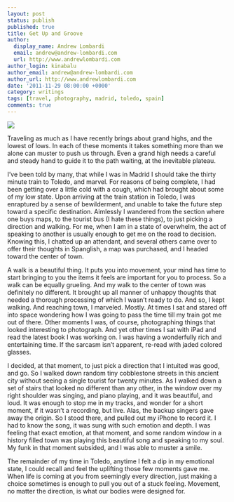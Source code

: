 ```yaml
---
layout: post
status: publish
published: true
title: Get Up and Groove
author:
  display_name: Andrew Lombardi
  email: andrew@andrew-lombardi.com
  url: http://www.andrewlombardi.com
author_login: kinabalu
author_email: andrew@andrew-lombardi.com
author_url: http://www.andrewlombardi.com
date: '2011-11-29 08:00:00 +0000'
category: writings
tags: [travel, photography, madrid, toledo, spain]
comments: true
---
```


![](http://farm8.staticflickr.com/7158/6423835917_6c87e59946_b.jpg)

Traveling as much as I have recently brings about grand highs, and the
lowest of lows. In each of these moments it takes something more than we
alone can muster to push us through. Even a grand high needs a careful
and steady hand to guide it to the path waiting, at the inevitable
plateau.

<!--more-->

I’ve been told by many, that while I was in Madrid I should take the
thirty minute train to Toledo, and marvel. For reasons of being
complete, I had been getting over a little cold with a cough, which had
brought about some of my low state. Upon arriving at the train station
in Toledo, I was enraptured by a sense of bewilderment, and unable to
take the future step toward a specific destination. Aimlessly I wandered
from the section where one buys maps, to the tourist bus (I hate these
things), to just picking a direction and walking. For me, when I am in a
state of overwhelm, the act of speaking to another is usually enough to
get me on the road to decision. Knowing this, I chatted up an attendant,
and several others came over to offer their thoughts in Spanglish, a map
was purchased, and I headed toward the center of town.

A walk is a beautiful thing. It puts you into movement, your mind has
time to start bringing to you the items it feels are important for you
to process. So a walk can be equally grueling. And my walk to the center
of town was definitely no different. It brought up all manner of unhappy
thoughts that needed a thorough processing of which I wasn’t ready to
do. And so, I kept walking. And reaching town, I marveled. Mostly. At
times I sat and stared off into space wondering how I was going to pass
the time till my train got me out of there. Other moments I was, of
course, photographing things that looked interesting to photograph. And
yet other times I sat with iPad and read the latest book I was working
on. I was having a wonderfully rich and entertaining time. If the
sarcasm isn’t apparent, re-read with jaded colored glasses.

I decided, at that moment, to just pick a direction that I intuited was
good, and go. So I walked down random tiny cobblestone streets in this
ancient city without seeing a single tourist for twenty minutes. As I
walked down a set of stairs that looked no different than any other, in
the window over my right shoulder was singing, and piano playing, and it
was beautiful, and loud. It was enough to stop me in my tracks, and
wonder for a short moment, if it wasn’t a recording, but live. Alas, the
backup singers gave away the origin. So I stood there, and pulled out my
iPhone to record it. I had to know the song, it was sung with such
emotion and depth. I was feeling that exact emotion, at that moment, and
some random window in a history filled town was playing this beautiful
song and speaking to my soul. My funk in that moment subsided, and I was
able to muster a smile.

The remainder of my time in Toledo, anytime I felt a dip in my emotional
state, I could recall and feel the uplifting those few moments gave me.
When life is coming at you from seemingly every direction, just making a
choice sometimes is enough to pull you out of a stuck feeling. Movement,
no matter the direction, is what our bodies were designed for.
